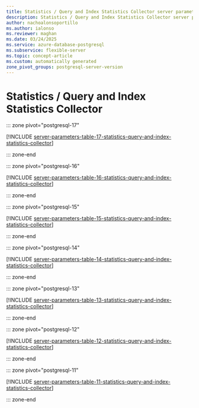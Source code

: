 ```yaml
---
title: Statistics / Query and Index Statistics Collector server parameters
description: Statistics / Query and Index Statistics Collector server parameters for Azure Database for PostgreSQL flexible server.
author: nachoalonsoportillo
ms.author: ialonso
ms.reviewer: maghan
ms.date: 03/24/2025
ms.service: azure-database-postgresql
ms.subservice: flexible-server
ms.topic: concept-article
ms.custom: automatically generated
zone_pivot_groups: postgresql-server-version
---
```

# Statistics / Query and Index Statistics Collector


::: zone pivot="postgresql-17"

[!INCLUDE [server-parameters-table-17-statistics-query-and-index-statistics-collector](./includes/server-parameters-table-17-statistics-query-and-index-statistics-collector.md)]

::: zone-end


::: zone pivot="postgresql-16"

[!INCLUDE [server-parameters-table-16-statistics-query-and-index-statistics-collector](./includes/server-parameters-table-16-statistics-query-and-index-statistics-collector.md)]

::: zone-end


::: zone pivot="postgresql-15"

[!INCLUDE [server-parameters-table-15-statistics-query-and-index-statistics-collector](./includes/server-parameters-table-15-statistics-query-and-index-statistics-collector.md)]

::: zone-end


::: zone pivot="postgresql-14"

[!INCLUDE [server-parameters-table-14-statistics-query-and-index-statistics-collector](./includes/server-parameters-table-14-statistics-query-and-index-statistics-collector.md)]

::: zone-end


::: zone pivot="postgresql-13"

[!INCLUDE [server-parameters-table-13-statistics-query-and-index-statistics-collector](./includes/server-parameters-table-13-statistics-query-and-index-statistics-collector.md)]

::: zone-end


::: zone pivot="postgresql-12"

[!INCLUDE [server-parameters-table-12-statistics-query-and-index-statistics-collector](./includes/server-parameters-table-12-statistics-query-and-index-statistics-collector.md)]

::: zone-end


::: zone pivot="postgresql-11"

[!INCLUDE [server-parameters-table-11-statistics-query-and-index-statistics-collector](./includes/server-parameters-table-11-statistics-query-and-index-statistics-collector.md)]

::: zone-end


